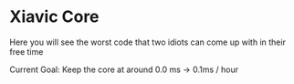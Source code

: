 # Xiavic Core
Here you will see the worst code that two idiots can come up with in their free time

Current Goal: Keep the core at around 0.0 ms -> 0.1ms / hour
